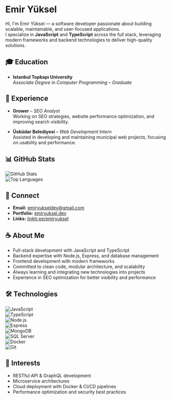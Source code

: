 # Emir Yüksel

Hi, I'm Emir Yüksel — a software developer passionate about building scalable, maintainable, and user-focused applications.  
I specialize in **JavaScript** and **TypeScript** across the full stack, leveraging modern frameworks and backend technologies to deliver high-quality solutions.

## 🎓 Education
- **Istanbul Topkapı University**  
  *Associate Degree in Computer Programming – Graduate*

## 💼 Experience  
- **Grower** – *SEO Analyst*  
  Working on SEO strategies, website performance optimization, and improving search visibility.
  
- **Üsküdar Belediyesi** – *Web Development Intern*  
  Assisted in developing and maintaining municipal web projects, focusing on usability and performance.  
  
## 📊 GitHub Stats
![GitHub Stats](https://github-readme-stats.vercel.app/api?username=emiryuksel&show_icons=true&theme=radical)  
![Top Languages](https://github-readme-stats.vercel.app/api/top-langs/?username=emiryuksel&layout=compact&theme=radical)

## 🔗 Connect
- **Email:** [emiryukseldev@gmail.com](mailto:emiryukseldev@gmail.com)  
- **Portfolio:** [emiryuksel.dev](https://emiryuksel.dev)  
- **Links:** [linktr.ee/emiryuksel](https://linktr.ee/emiryuksel)

## ☕ About Me
- Full-stack development with JavaScript and TypeScript  
- Backend expertise with Node.js, Express, and database management  
- Frontend development with modern frameworks  
- Committed to clean code, modular architecture, and scalability  
- Always learning and integrating new technologies into projects
- Experience in SEO optimization for better visibility and performance

## 🛠️ Technologies
![JavaScript](https://img.shields.io/badge/-JavaScript-black?style=flat-square&logo=javascript)  
![TypeScript](https://img.shields.io/badge/-TypeScript-black?style=flat-square&logo=typescript)  
![Node.js](https://img.shields.io/badge/-Node.js-black?style=flat-square&logo=node.js)  
![Express](https://img.shields.io/badge/-Express.js-black?style=flat-square&logo=express)  
![MongoDB](https://img.shields.io/badge/-MongoDB-black?style=flat-square&logo=mongodb)  
![SQL Server](https://img.shields.io/badge/-SQL%20Server-CC2927?style=flat-square&logo=microsoft-sql-server&logoColor=white)  
![Docker](https://img.shields.io/badge/-Docker-2496ED?style=flat-square&logo=docker)  
![Git](https://img.shields.io/badge/-Git-F05032?style=flat-square&logo=git&logoColor=white)

## 📌 Interests
- RESTful API & GraphQL development  
- Microservice architectures  
- Cloud deployment with Docker & CI/CD pipelines  
- Performance optimization and security best practices
